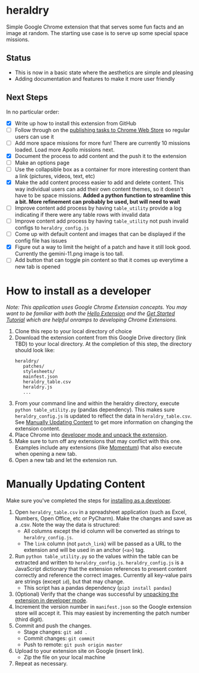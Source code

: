 # heraldry

Simple Google Chrome extension that that serves some fun facts and an image at random. The starting use case is to serve up some special space missions.

## Status
- This is now in a basic state where the aesthetics are simple and pleasing
- Adding documentation and features to make it more user friendly

## Next Steps
In no particular order: 
- [x] Write up how to install this extension from GitHub
- [ ] Follow through on the [publishing tasks to Chrome Web Store](https://developer.chrome.com/webstore/publish) so regular users can use it
- [ ] Add more space missions for more fun! There are currently 10 missions loaded. Load more Apollo missions next.
- [x] Document the process to add content and the push it to the extension
- [ ] Make an options page
- [ ] Use the collapsible box as a container for more interesting content than a link (pictures, videos, text, etc)
- [x] Make the add content process easier to add and delete content. This way individual users can add their own content themes, so it doesn't have to be space missions. **Added a python function to streamline this a bit. More refinement can probably be used, but will need to wait**
- [ ] Improve content add process by having `table_utility` provide a log indicating if there were any table rows with invalid data
- [ ] Improve content add process by having `table_utility` not push invalid configs to `heraldry_config.js`
- [ ] Come up with default content and images that can be displayed if the config file has issues
- [x] Figure out a way to limit the height of a patch and have it still look good. Currently the gemini-11.png image is too tall.
- [ ] Add button that can toggle pin content so that it comes up everytime a new tab is opened

# How to install as a developer
_Note: This application uses Google Chrome Extension concepts. You may want to be familiar with both the [Hello Extension](https://developer.chrome.com/extensions) and the [Get Started Tutorial](https://developer.chrome.com/extensions/getstarted) which are helpful onramps to developing Chrome Extensions._
1. Clone this repo to your local directory of choice
1. Download the extension content from this Google Drive directory (link TBD) to your local directory. At the completion of this step, the directory should look like:
   ```
   heraldry/  
      patches/  
      stylesheets/  
      mainfest.json  
      heraldry_table.csv  
      heraldry.js  
      ...  
   ```
1. From your command line and within the heraldry directory, execute `python table_utility.py` (pandas dependency). This makes sure `heraldry_config.js` is updated to reflect the data in `heraldry_table.csv`. See [Manually Updating Content](https://github.com/airvette/heraldry/blob/master/README.md#manually-updating-content) to get more information on changing the extension content. 
1. Place Chrome into [developer mode and unpack the extension](https://developer.chrome.com/extensions/getstarted#manifest).
1. Make sure to turn off any extensions that may conflict with this one. Examples include any extensions (like [Momentum](https://chrome.google.com/webstore/detail/momentum/laookkfknpbbblfpciffpaejjkokdgca?hl=en)) that also execute when opening a new tab.
1. Open a new tab and let the extension run.

# Manually Updating Content
Make sure you've completed the steps for [installing as a developer](https://github.com/airvette/heraldry/blob/master/README.md#how-to-install-as-a-developer).
1. Open `heraldry_table.csv` in a spreadsheet application (such as Excel, Numbers, Open Office, etc or PyCharm). Make the changes and save as a .csv. Note the way the data is structured: 
   - All columns except the id column will be converted as strings to `heraldry_config.js`. 
   - The `link` column (not `patch_link`) will be passed as a URL to the extension and will be used in an anchor (`<a>`) tag.
2. Run `python table_utility.py` so the values within the table can be extracted and written to `heraldry_config.js`. `heraldry_config.js` is a JavaScript dictionary that the extension references to present content correctly and reference the correct images. Currently all key-value pairs are strings (except `id`), but that may change.
   - This script has a pandas dependency (`pip3 install pandas`)
3. (Optional) Verify that the change was successful by [unpacking the extension in developer mode](https://developer.chrome.com/extensions/getstarted#manifest).
4. Increment the version number in `manifest.json` so the Google extension store will accept it. This may easiest by incrementing the patch number (third digit).
5. Commit and push the changes.
   - Stage changes: `git add .`
   - Commit changes: `git commit`
   - Push to remote: `git push origin master`
5. Upload to your extension site on Google (insert link).
   - Zip the file on your local machine
4. Repeat as necessary.
